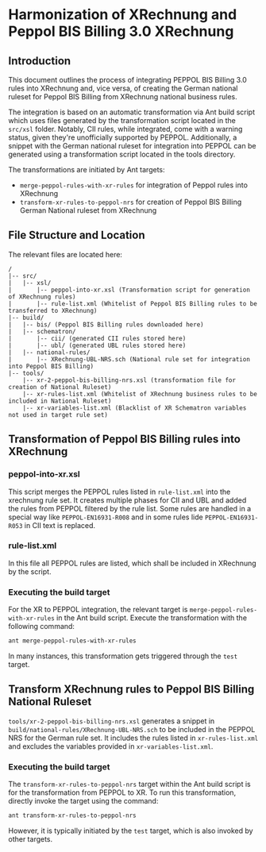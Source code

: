 # Harmonization of XRechnung and Peppol BIS Billing 3.0 XRechnung

## Introduction

This document outlines the process of integrating PEPPOL BIS Billing 3.0 rules into XRechnung and, vice versa, of creating the German national ruleset for Peppol BIS Billing from XRechnung national business rules.

The integration is based on an automatic transformation via Ant build script which uses files generated by the transformation script located in the `src/xsl` folder. Notably, CII rules, while integrated, come with a warning status, given they're unofficially supported by PEPPOL.
Additionally, a snippet with the German national ruleset for integration into PEPPOL can be generated using a transformation script located in the tools directory.

The transformations are initiated by Ant targets:
* `merge-peppol-rules-with-xr-rules` for integration of Peppol rules into XRechnung
* `transform-xr-rules-to-peppol-nrs` for creation of Peppol BIS Billing German National ruleset from XRechnung


## File Structure and Location

The relevant files are located here:

```
/
|-- src/
|   |-- xsl/
|       |-- peppol-into-xr.xsl (Transformation script for generation of XRechnung rules)
|       |-- rule-list.xml (Whitelist of Peppol BIS Billing rules to be transferred to XRechnung)
|-- build/
|   |-- bis/ (Peppol BIS Billing rules downloaded here)
|   |-- schematron/
|       |-- cii/ (generated CII rules stored here)
|       |-- ubl/ (generated UBL rules stored here)
|   |-- national-rules/
|       |-- XRechnung-UBL-NRS.sch (National rule set for integration into Peppol BIS Billing)
|-- tools/
    |-- xr-2-peppol-bis-billing-nrs.xsl (transformation file for creation of National Ruleset)
    |-- xr-rules-list.xml (Whitelist of XRechnung business rules to be included in National Ruleset)
    |-- xr-variables-list.xml (Blacklist of XR Schematron variables not used in target rule set)
```


## Transformation of Peppol BIS Billing rules into XRechnung

### peppol-into-xr.xsl

This script merges the PEPPOL rules listed in `rule-list.xml` into the xrechnung rule set. It creates multiple phases for CII and UBL and added the rules from PEPPOL filtered by the rule list. Some rules are handled in a special way like `PEPPOL-EN16931-R008` and in some rules lide `PEPPOL-EN16931-R053` in CII text is replaced.

### rule-list.xml

In this file all PEPPOL rules are listed, which shall be included in XRechnung by the script.

### Executing the build target
For the XR to PEPPOL integration, the relevant target is `merge-peppol-rules-with-xr-rules` in the Ant build script. Execute the transformation with the following command:

```bash
ant merge-peppol-rules-with-xr-rules
```

In many instances, this transformation gets triggered through the `test` target.

## Transform XRechnung rules to Peppol BIS Billing National Ruleset
 
 `tools/xr-2-peppol-bis-billing-nrs.xsl` generates a snippet in `build/national-rules/XRechnung-UBL-NRS.sch` to be included in the PEPPOL NRS for the German rule set. It includes the rules listed in `xr-rules-list.xml` and excludes the variables provided in `xr-variables-list.xml`.

### Executing the build target

The `transform-xr-rules-to-peppol-nrs` target within the Ant build script is for the transformation from PEPPOL to XR. To run this transformation, directly invoke the target using the command:

```bash
ant transform-xr-rules-to-peppol-nrs
```

However, it is typically initiated by the `test` target, which is also invoked by other targets.



